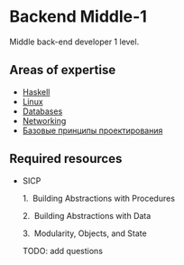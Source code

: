 # Backend Middle-1

Middle back-end developer 1 level.

## Areas of expertise

- [Haskell](./haskell.md)
- [Linux](./linux.md)
- [Databases](./db.md)
- [Networking](./networking.md)
- [Базовые принципы проектирования](../../shared/middle-1/design.md)

## Required resources

- SICP

  1.  Building Abstractions with Procedures

  2.  Building Abstractions with Data

  3.  Modularity, Objects, and State

  TODO: add questions
